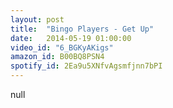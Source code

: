 ```yaml
---
layout: post
title:  "Bingo Players - Get Up"
date:   2014-05-19 01:00:00
video_id: "6_BGKyAKigs"
amazon_id: B00BQ8PSN4
spotify_id: 2Ea9u5XNfvAgsmfjnn7bPI
---
```

null
